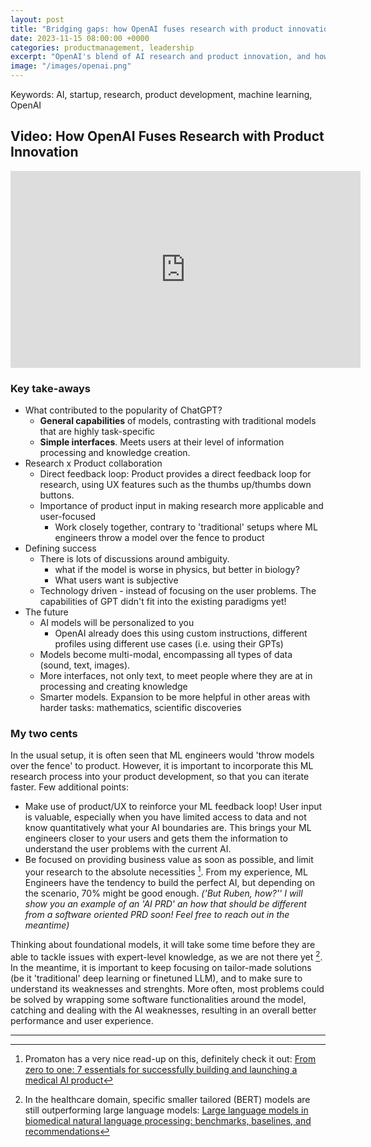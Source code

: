 ```yaml
---
layout: post
title: "Bridging gaps: how OpenAI fuses research with product innovation"
date: 2023-11-15 08:00:00 +0000
categories: productmanagement, leadership
excerpt: "OpenAI's blend of AI research and product innovation, and how this approach is shaping the future of user-focused, effective AI solutions. And some of my own takes."
image: "/images/openai.png"
---
```


Keywords: AI, startup, research, product development, machine learning, OpenAI

  

## Video: How OpenAI Fuses Research with Product Innovation

<iframe width="560" height="315" src="https://www.youtube-nocookie.com/embed/YXiRbRacTF0?si=VAqT3GKYm1rg1u2z" title="YouTube video player" frameborder="0" allow="accelerometer; autoplay; clipboard-write; encrypted-media; gyroscope; picture-in-picture; web-share" allowfullscreen></iframe>

  

### Key take-aways

<ul>
    <li>What contributed to the popularity of ChatGPT?
        <ul>
            <li><strong>General capabilities</strong> of models, contrasting with traditional models that are highly task-specific</li>
            <li><strong>Simple interfaces</strong>. Meets users at their level of information processing and knowledge creation.</li>
        </ul>
    </li>
    <li>Research x Product collaboration
        <ul>
            <li>Direct feedback loop: Product provides a direct feedback loop for research, using UX features such as the thumbs up/thumbs down buttons.</li>
            <li>Importance of product input in making research more applicable and user-focused
                <ul>
                    <li>Work closely together, contrary to 'traditional' setups where ML engineers throw a model over the fence to product</li>
                </ul>
            </li>
        </ul>
    </li>
    <li>Defining success
        <ul>
            <li>There is lots of discussions around ambiguity.
                <ul>
                    <li>what if the model is worse in physics, but better in biology?</li>
                    <li>What users want is subjective</li>
                </ul>
            </li>
            <li>Technology driven - instead of focusing on the user problems. The capabilities of GPT didn't fit into the existing paradigms yet!</li>
        </ul>
    </li>
    <li>The future
        <ul>
            <li>AI models will be personalized to you
                <ul>
                    <li>OpenAI already does this using custom instructions, different profiles using different use cases (i.e. using their GPTs)</li>
                </ul>
            </li>
            <li>Models become multi-modal, encompassing all types of data (sound, text, images).</li>
            <li>More interfaces, not only text, to meet people where they are at in processing and creating knowledge</li>
            <li>Smarter models. Expansion to be more helpful in other areas with harder tasks: mathematics, scientific discoveries</li>
        </ul>
    </li>
</ul>


### My two cents

In the usual setup, it is often seen that ML engineers would 'throw models over the fence' to product. However, it is important to incorporate this ML research process into your product development, so that you can iterate faster. Few additional points:
- Make use of product/UX to reinforce your ML feedback loop! User input is valuable, especially when you have limited access to data and not know quantitatively what your AI boundaries are. This brings your ML engineers closer to your users and gets them the information to understand the user problems with the current AI.
- Be focused on providing business value as soon as possible, and limit your research to the absolute necessities [^1]. From my experience, ML Engineers have the tendency to build the perfect AI, but depending on the scenario, 70% might be good enough. *('But Ruben, how?'' I will show you an example of an 'AI PRD' an how that should be different from a software oriented PRD soon! Feel free to reach out in the meantime)*


Thinking about foundational models, it will take some time before they are able to tackle issues with expert-level knowledge, as we are not there yet [^2]. In the meantime, it is important to keep focusing on tailor-made solutions (be it 'traditional' deep learning or finetuned LLM), and to make sure to understand its weaknesses and strenghts. More often, most problems could be solved by wrapping some software functionalities around the model, catching and dealing with the AI weaknesses, resulting in an overall better performance and user experience. 



[^1]: Promaton has a very nice read-up on this, definitely check it out: [From zero to one: 7 essentials for successfully building and launching a medical AI product](https://blog.promaton.com/from-zero-to-one-7-essentials-for-successfully-building-and-launching-a-medical-ai-product-89adc783370a)


[^2]: In the healthcare domain, specific smaller tailored (BERT) models are still outperforming large language models: [Large language models in biomedical natural language processing: benchmarks, baselines, and recommendations](https://arxiv.org/ftp/arxiv/papers/2305/2305.16326.pdf)


---
